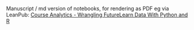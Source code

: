 Manuscript / md version of notebooks, for rendering as PDF eg via LeanPub: [Course Analytics - Wrangling FutureLearn Data With Python and R](https://leanpub.com/courseanalytics-wranglingfuturelearndatawithpythonandr/)
